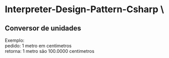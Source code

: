 # Interpreter-Design-Pattern-Csharp \

## Conversor de unidades

Exemplo: \
pedido: 1 metro em centimetros \
retorna: 1 metro são 100.0000 centimetros

